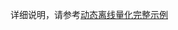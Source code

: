 详细说明，请参考[动态离线量化完整示例](https://paddle-lite.readthedocs.io/zh/latest/quick_start/quant_post_dynamic_demo.html)
